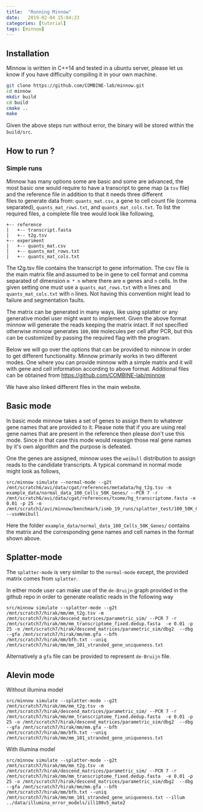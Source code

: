 ```yaml
---
title:  "Running Minnow"
date:   2019-02-04 15:04:23
categories: [tutorial]
tags: [minnow]
---
```

## Installation 


Minnow is written in C++14 and tested in a ubuntu server, please let us know if you have difficulty compiling it in your own machine.

```bash
git clone https://github.com/COMBINE-lab/minnow.git
cd minnow
mkdir build
cd build
cmake ..
make
```
Given the above steps run without error, the binary will be stored within the `build/src`.

## How to run ?

### Simple runs

Minnow has many options some are basic and some are advanced, the most basic one would require to have a 
transcript to gene map (a `tsv` file) and the reference file in addition to that it needs three different  
files to generate data from: `quants_mat.csv`, a gene to cell count file (comma separated), `quants_mat_rows.txt`, 
and `quants_mat_cols.txt`. To list the required files, a complete file tree would look like following, 

```
+-- reference
|   +-- transcript.fasta
|   +-- t2g.tsv
+-- experiment
|   +-- quants_mat.csv
|   +-- quants_mat_rows.txt
|   +-- quants_mat_cols.txt 
```
The t2g.tsv file contains the transcript to gene information. The csv file is the main matrix file and assumed to be 
in gene to cell format and comma separated of dimension `m * n` where there are `m` genes and `n` cells. In the given setting 
one must use a `quants_mat_rows.txt` with `m` lines and `quants_mat_cols.txt` with `n` lines. Not having this convention
might lead to failure and segmentation faults.

The matrix can be generated in many ways, like using splatter or any generative model user might want to implement. Given 
the above format minnow will generate the reads keeping the matrix intact. If not specified otherwise minnow generates 
`100,000` molecules per cell after PCR, but this can be customized by passing the required flag with the program.  

Below we will go over the options that can be provided to minnow in order to get different functionality. Minnow 
primarily works in two different modes. One where you can provide minnow with a simple matrix and it will with gene 
and cell information according to above format. Additional files can be obtained from https://github.com/COMBINE-lab/minnow

We have also linked different files in the main website. 

## Basic mode
In basic mode minnow takes a set of genes to assign them to whatever gene names that are provided to it. Please note that 
if you are using real gene names that are present in the reference then please don't use this mode. Since in that case 
this mode would reassign those real gene names by it's own algorithm and the purpose is defeated. 

One the genes are assigned, minnow uses the `weibull` distribution to assign reads to the candidate transcripts. A typical 
command in normal mode might look as follows, 

``` console
src/minnow simulate --normal-mode --g2t /mnt/scratch6/avi/data/cgat/references/metadata/hg_t2g.tsv -m example_data/normal_data_100_Cells_50K_Genes/ --PCR 7 -r /mnt/scratch6/avi/data/cgat/references/txome/hg_transcriptome.fasta -e 0.01 -p 25 -o /mnt/scratch1/avi/minnow/benchmark/ismb_19_runs/splatter_test/100_50K_Genes_pbmc/defaultnorm --useWeibull

```
Here the folder `example_data/normal_data_100_Cells_50K_Genes/` contains the matrix and the corresponding gene names 
and cell names in the format shown above. 

## Splatter-mode
The `splatter-mode` is very similar to the `normal-mode` except, the provided matrix comes from `splatter`. 

In either mode user can make use of the `de-Bruijn` graph provided in the github repo in order to generate realistic reads 
in the following way 

```console
src/minnow simulate --splatter-mode --g2t /mnt/scratch7/hirak/mm/mm_t2g.tsv -m /mnt/scratch7/hirak/descend_matrices/parametric_sim/ --PCR 7 -r /mnt/scratch7/hirak/mm/mm_transcriptome_fixed.dedup.fasta  -e 0.01 -p 25 -o /mnt/scratch7/hirak/descend_matrices/parametric_sim/dbg2  --dbg --gfa /mnt/scratch7/hirak/mm/mm.gfa --bfh /mnt/scratch7/hirak/mm/bfh.txt --uniq /mnt/scratch7/hirak/mm/mm_101_stranded_gene_uniqueness.txt

```


Alternatively a `gfa` file can be provided to represent `de-Bruijn` file.

## Alevin mode 
Without illumina model

```console
src/minnow simulate --splatter-mode --g2t /mnt/scratch7/hirak/mm/mm_t2g.tsv -m /mnt/scratch7/hirak/descend_matrices/parametric_sim/ --PCR 7 -r /mnt/scratch7/hirak/mm/mm_transcriptome_fixed.dedup.fasta  -e 0.01 -p 25 -o /mnt/scratch7/hirak/descend_matrices/parametric_sim/dbg2  --dbg --gfa /mnt/scratch7/hirak/mm/mm.gfa --bfh /mnt/scratch7/hirak/mm/bfh.txt --uniq /mnt/scratch7/hirak/mm/mm_101_stranded_gene_uniqueness.txt

```

With illumina model

```console
src/minnow simulate --splatter-mode --g2t /mnt/scratch7/hirak/mm/mm_t2g.tsv -m /mnt/scratch7/hirak/descend_matrices/parametric_sim/ --PCR 7 -r /mnt/scratch7/hirak/mm/mm_transcriptome_fixed.dedup.fasta  -e 0.01 -p 25 -o /mnt/scratch7/hirak/descend_matrices/parametric_sim/dbg2  --dbg --gfa /mnt/scratch7/hirak/mm/mm.gfa --bfh /mnt/scratch7/hirak/mm/bfh.txt --uniq /mnt/scratch7/hirak/mm/mm_101_stranded_gene_uniqueness.txt --illum ../data/illumina_error_models/ill100v5_mate2

```

